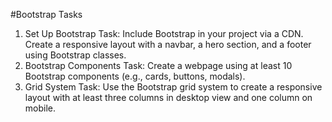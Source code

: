 #Bootstrap Tasks 
1. Set Up Bootstrap
Task:
Include Bootstrap in your project via a CDN.
Create a responsive layout with a navbar, a hero section, and a footer using Bootstrap classes.
2. Bootstrap Components
Task:
Create a webpage using at least 10 Bootstrap components (e.g., cards, buttons, modals).
3. Grid System
Task:
Use the Bootstrap grid system to create a responsive layout with at least three columns in desktop view and one
column on mobile. 